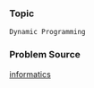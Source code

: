 ### Topic

    Dynamic Programming

### Problem Source

[informatics](http://informatics.mccme.ru/mod/statements/view.php?id=656#1)
